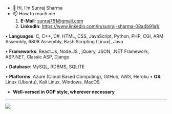 - 👋 Hi, I’m Sunraj Sharma
- 📫 How to reach me 
  1. **E-Mail**: sunraj751@gmail.com 
  2. **LinkedIn**: https://www.linkedin.com/in/sunraj-sharma-08a4b91a1/
    
• **Languages**: C, C++, C#, HTML, CSS, JavaScript, Python, PHP, CGI, ARM Assembly, 6808 Assembly, Bash Scripting (Linux), Java

• **Frameworks**: React.Js, Node.JS , jQuery, JSON, .NET Framework, ASP.NET, Classic ASP, Django

• **Database**:  MySQL, RDBMS, SQLITE

• **Platforms**: Azure (Cloud Based Computing), GitHub, AWS, Heroku
• **OS**: Linux (Ubuntu), Kali Linux, Windows, MacOS
* **Well-versed in OOP style, wherever necessary**
<hr>

<img align="center" src="https://github-readme-stats.vercel.app/api?username=Sunraj751&show_icons=true&count_private=true&theme=dark">
